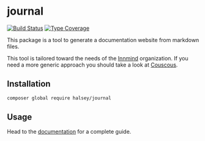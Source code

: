 # journal

[![Build Status](https://github.com/halsey-php/journal/workflows/CI/badge.svg?branch=master)](https://github.com/halsey-php/journal/actions?query=workflow%3ACI)
[![Type Coverage](https://shepherd.dev/github/halsey-php/journal/coverage.svg)](https://shepherd.dev/github/halsey-php/journal)

This package is a tool to generate a documentation website from markdown files.

This tool is tailored toward the needs of the [Innmind](https://github.com/innmind/) organization. If you need a more generic approach you should take a look at [Couscous](https://couscous.io).

## Installation

```sh
composer global require halsey/journal
```

## Usage

Head to the [documentation](http://halsey-php.github.io/journal/getting_started.html) for a complete guide.
